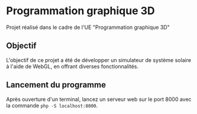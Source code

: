 # Programmation graphique 3D

Projet réalisé dans le cadre de l'UE "Programmation graphique 3D"

##  Objectif

L'objectif de ce projet a été de développer un simulateur de système solaire à l'aide de WebGL, en offrant diverses fonctionnalités.

##  Lancement du programme

Après ouverture d'un terminal, lancez un serveur web sur le port 8000 avec la commande `php -S localhost:8000`.

